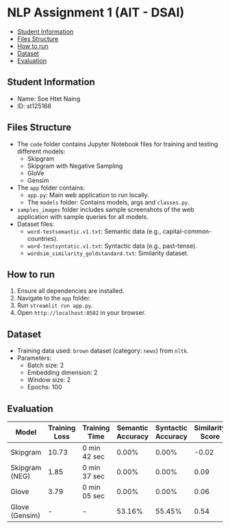 
# NLP Assignment 1 (AIT - DSAI)

- [Student Information](#student-information)
- [Files Structure](#files-structure)
- [How to run](#how-to-run)
- [Dataset](#dataset)
- [Evaluation](#evaluation)

## Student Information
 - Name: Soe Htet Naing
 - ID: st125166

## Files Structure
 - The `code` folder contains Jupyter Notebook files for training and testing different models:
   - Skipgram
   - Skipgram with Negative Sampling
   - GloVe
   - Gensim
 - The `app` folder contains:
   - `app.py`: Main web application to run locally.
   - The `models` folder: Contains models, args and `classes.py`.
 - `samples_images` folder includes sample screenshots of the web application with sample queries for all models.
 - Dataset files:
   - `word-testsemantic.v1.txt`: Semantic data (e.g., capital-common-countries).
   - `word-testsyntatic.v1.txt`: Syntactic data (e.g., past-tense).
   - `wordsim_similarity_goldstandard.txt`: Similarity dataset.

## How to run
1. Ensure all dependencies are installed.
2. Navigate to the `app` folder.
3. Run `streamlit run app.py`.
4. Open `http://localhost:8502` in your browser.

## Dataset
- Training data used: `brown` dataset (category: `news`) from `nltk`.
- Parameters:
  - Batch size: 2
  - Embedding dimension: 2
  - Window size: 2
  - Epochs: 100

## Evaluation

| Model             | Training Loss | Training Time   | Semantic Accuracy | Syntactic Accuracy | Similarity Score |
|-------------------|---------------|-----------------|--------------------|---------------------|------------------|
| Skipgram          | 10.73         | 0 min 42 sec    | 0.00%             | 0.00%              | -0.02            |
| Skipgram (NEG)    | 1.85          | 0 min 37 sec    | 0.00%             | 0.00%              | 0.09             |
| Glove             | 3.79          | 0 min 05 sec    | 0.00%             | 0.00%              | 0.06             |
| Glove (Gensim)    | -             | -               | 53.16%            | 55.45%             | 0.54             |

